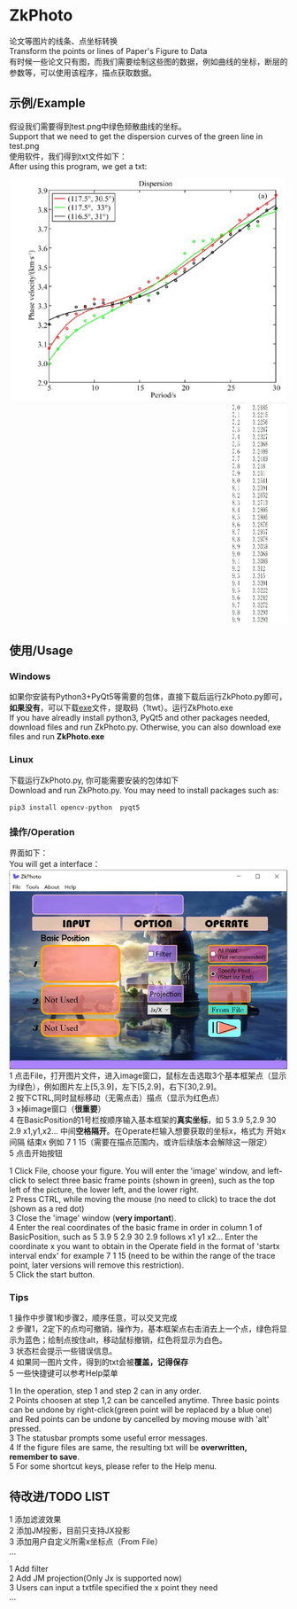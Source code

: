 # ZkPhoto
论文等图片的线条、点坐标转换  
Transform the points or lines of Paper's Figure to Data  
有时候一些论文只有图，而我们需要绘制这些图的数据，例如曲线的坐标，断层的参数等，可以使用该程序，描点获取数据。  
## 示例/Example
假设我们需要得到test.png中绿色频散曲线的坐标。  
Support that we need to get the dispersion curves of the green line in test.png  
使用软件，我们得到txt文件如下：  
After using this program, we get a txt: 
<div align=left>  
<img src="test.png" alt="test.png" width="500" height="400"/>
</div>  
<div align=right>  
<img src="testtxt.png" alt="testtxt.png" width="100" height="400"/>
</div>  

## 使用/Usage
### Windows
如果你安装有Python3+PyQt5等需要的包体，直接下载后运行ZkPhoto.py即可，**如果没有**，可以下载[exe](https://pan.baidu.com/s/1DS7GO_nhBHRe3BrVrlFzXQ)文件，提取码（1twt）。运行ZkPhoto.exe  
If you have alreadly install python3, PyQt5 and other packages needed, download files and run ZkPhoto.py. Otherwise, you can also download exe files and run **ZkPhoto.exe**  
### Linux
下载运行ZkPhoto.py, 你可能需要安装的包体如下  
Download and run ZkPhoto.py. You may need to install packages such as:  
```bash
pip3 install opencv-python  pyqt5
```
### 操作/Operation
界面如下：  
You will get a interface：  
<img src="interface.png" alt="interface.png" style="zoom:70%;" align=center>  
1 点击File，打开图片文件，进入image窗口，鼠标左击选取3个基本框架点（显示为绿色），例如图片左上[5,3.9]，左下[5,2.9]，右下[30,2.9]。  
2 按下CTRL,同时鼠标移动（无需点击）描点（显示为红色点）  
3  ×掉image窗口（**很重要**）  
4 在BasicPosition的1号栏按顺序输入基本框架的**真实坐标**，如 5 3.9 5,2.9 30 2.9  x1,y1,x2... 中间**空格隔开**。在Operate栏输入想要获取的坐标x，格式为 开始x 间隔 结束x 例如 7 1 15（需要在描点范围内，或许后续版本会解除这一限定）  
5 点击开始按钮  

1 Click File, choose your figure. You will enter the 'image' window, and left-click to select three basic frame points (shown in green), such as the top left of the picture, the lower left, and the lower right.   
2 Press CTRL, while moving the mouse (no need to click) to trace the dot (shown as a red dot)  
3 Close the 'image' window (**very important**).   
4 Enter the real coordinates of the basic frame in order in column 1 of BasicPosition, such as 5 3.9 5 2.9 30 2.9  follows x1 y1 x2... Enter the coordinate x you want to obtain in the Operate field in the format of 'startx interval endx' for example 7 1 15 (need to be within the range of the trace point, later versions will remove this restriction).   
5 Click the start button.  
### Tips
1 操作中步骤1和步骤2，顺序任意，可以交叉完成  
2 步骤1，2定下的点均可撤销，操作为，基本框架点右击消去上一个点，绿色将显示为蓝色；绘制点按住alt，移动鼠标撤销，红色将显示为白色。  
3 状态栏会提示一些错误信息。  
4 如果同一图片文件，得到的txt会被**覆盖，记得保存**  
5 一些快捷键可以参考Help菜单  

1 In the operation, step 1 and step 2 can in any order.   
2 Points choosen at step 1,2 can be cancelled anytime. Three basic points can be undone by right-click(green point will be replaced by a blue one) and Red points can be undone by cancelled by moving mouse with 'alt' pressed.   
3 The statusbar prompts some useful error messages.   
4 If the figure files are same, the resulting txt will be **overwritten, remember to save**.   
5 For some shortcut keys, please refer to the Help menu.  

## 待改进/TODO LIST
1 添加滤波效果  
2 添加JM投影，目前只支持JX投影  
3 添加用户自定义所需x坐标点（From File）  
...  

1 Add filter  
2 Add JM projection(Only Jx is supported now)  
3 Users can input a txtfile specified the x point they need  
...  






 
